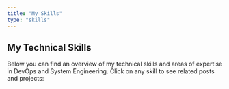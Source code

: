 ```yaml
---
title: "My Skills"
type: "skills"
---
```


## My Technical Skills

Below you can find an overview of my technical skills and areas of expertise in DevOps and System Engineering. Click on any skill to see related posts and projects: